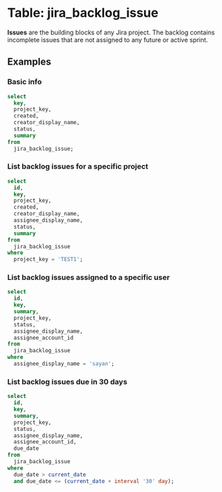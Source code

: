 # Table: jira_backlog_issue

**Issues** are the building blocks of any Jira project. The backlog contains incomplete issues that are not assigned to any future or active sprint.

## Examples

### Basic info

```sql
select
  key,
  project_key,
  created,
  creator_display_name,
  status,
  summary
from
  jira_backlog_issue;
```

### List backlog issues for a specific project

```sql
select
  id,
  key,
  project_key,
  created,
  creator_display_name,
  assignee_display_name,
  status,
  summary
from
  jira_backlog_issue
where
  project_key = 'TEST1';
```

### List backlog issues assigned to a specific user

```sql
select
  id,
  key,
  summary,
  project_key,
  status,
  assignee_display_name,
  assignee_account_id
from
  jira_backlog_issue
where
  assignee_display_name = 'sayan';
```

### List backlog issues due in 30 days
```sql
select
  id,
  key,
  summary,
  project_key,
  status,
  assignee_display_name,
  assignee_account_id,
  due_date
from
  jira_backlog_issue
where
  due_date > current_date
  and due_date <= (current_date + interval '30' day);
```

